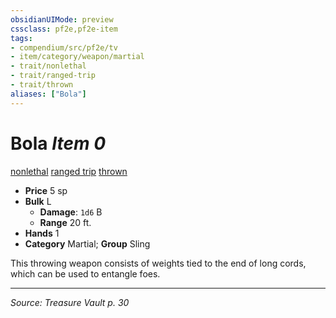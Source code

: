 ```yaml
---
obsidianUIMode: preview
cssclass: pf2e,pf2e-item
tags:
- compendium/src/pf2e/tv
- item/category/weapon/martial
- trait/nonlethal
- trait/ranged-trip
- trait/thrown
aliases: ["Bola"]
---
```

# Bola *Item 0*  
[nonlethal](rules/traits/nonlethal.md "Nonlethal Weapon Trait")  [ranged trip](rules/traits/ranged-trip-b1.md "Ranged Trip Weapon Trait")  [thrown](rules/traits/thrown.md "Thrown Weapon Trait")  

- **Price** 5 sp
- **Bulk** L
  - **Damage**: `1d6` B
  - **Range** 20 ft.
- **Hands** 1
- **Category** Martial; **Group** Sling 

This throwing weapon consists of weights tied to the end of long cords, which can be used to entangle foes.


---
*Source: Treasure Vault p. 30*